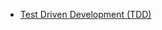 <!--bl
(filemeta
    (title "A List of Available Documents"))
/bl-->

* [Test Driven Development (TDD)](.\tdd.md)